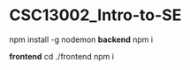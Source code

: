 # CSC13002_Intro-to-SE

npm install -g nodemon
**backend**
npm i

**frontend**
cd ./frontend
npm i


